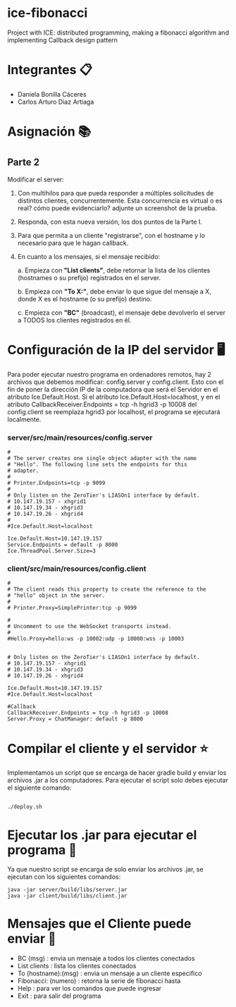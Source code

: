 # ice-fibonacci

Project with ICE: distributed programming, making a fibonacci algorithm and implementing Callback design pattern

# Integrantes 📋
- Daniela Bonilla Cáceres
- Carlos Arturo Diaz Artiaga

# Asignación 📚

## Parte 2
Modificar el server:

1. Con multihilos para que pueda responder a múltiples solicitudes de distintos clientes, concurrentemente. Esta concurrencia es virtual o es real? cómo puede evidenciarlo? adjunte un screenshot de la prueba.
2. Responda, con esta nueva versión, los dos puntos de la Parte I.
3. Para que permita a un cliente "registrarse", con el hostname y lo necesario para que le hagan callback.
4. En cuanto a los mensajes, si el mensaje recibido:

    a. Empieza con **"List clients"**, debe retornar la lista de los clientes (hostnames o su prefijo) registrados en el server.

    b. Empieza con **"To X:"**, debe enviar lo que sigue del mensaje a X, donde X es el hostname (o su prefijo) destino.

    c. Empieza con **"BC"** (broadcast), el mensaje debe devolverlo el server a TODOS los clientes registrados en él.

# Configuración de la IP del servidor 🖥️

Para poder ejecutar nuestro programa en ordenadores remotos, hay 2 archivos que debemos modificar: config.server y config.client. Esto con el fin de poner la dirección IP de la computadora que será el Servidor en el atributo Ice.Default.Host. Si el atributo Ice.Default.Host=localhost, y en el atributo CallbackReceiver.Endpoints = tcp -h hgrid3 -p 10008 del config.client se reemplaza hgrid3 por localhost, el programa se ejecutará localmente.

### server/src/main/resources/config.server ###

```
#
# The server creates one single object adapter with the name
# "Hello". The following line sets the endpoints for this
# adapter.
#
# Printer.Endpoints=tcp -p 9099
#
# Only listen on the ZeroTier's LIASOn1 interface by default.
# 10.147.19.157 - xhgrid1
# 10.147.19.34 - xhgrid3
# 10.147.19.26 - xhgrid4
#
#Ice.Default.Host=localhost

Ice.Default.Host=10.147.19.157
Service.Endpoints = default -p 8000
Ice.ThreadPool.Server.Size=3

```

### client/src/main/resources/config.client ###

```
#
# The client reads this property to create the reference to the
# "hello" object in the server.
#
# Printer.Proxy=SimplePrinter:tcp -p 9099

#
# Uncomment to use the WebSocket transports instead.
#
#Hello.Proxy=hello:ws -p 10002:udp -p 10000:wss -p 10003


# Only listen on the ZeroTier's LIASOn1 interface by default.
# 10.147.19.157 - xhgrid1
# 10.147.19.34 - xhgrid3
# 10.147.19.26 - xhgrid4

Ice.Default.Host=10.147.19.157
#Ice.Default.Host=localhost

#Callback
CallbackReceiver.Endpoints = tcp -h hgrid3 -p 10008
Server.Proxy = ChatManager: default -p 8000

```

# Compilar el cliente y el servidor ⭐️
Implementamos un script que se encarga de hacer gradle build y enviar los archivos .jar a los computadores. Para ejecutar el script solo debes ejecutar el siguiente comando:

```Console

./deploy.sh

```

# Ejecutar los .jar para ejecutar el programa 🎇

Ya que nuestro script se encarga de solo enviar los archivos .jar, se ejecutan con los siguientes comandos:

```
java -jar server/build/libs/server.jar
java -jar client/build/libs/client.jar

```
# Mensajes que el Cliente puede enviar 📨
- BC (msg) : envia un mensaje a todos los clientes conectados
- List clients : lista los clientes conectados
- To (hostname):(msg) : envia un mensaje a un cliente especifico
- Fibonacci: (numero) : retorna la serie de fibonacci hasta <numero>
- Help : para ver los comandos que puede ingresar
- Exit : para salir del programa


